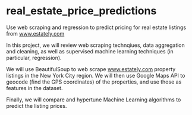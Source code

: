 # real_estate_price_predictions
Use web scraping and regression to predict pricing for real estate listings from www.estately.com


In this project, we will review web scraping technqiues, data aggregation and cleaning, as well as supervised machine learning techniques (in particular, regression).

We will use BeautifulSoup to web scrape www.estately.com property listings in the New York City region. We will then use Google Maps API to geocode (find the GPS coordinates) of the properties, and use those as features in the dataset.

Finally, we will compare and hypertune Machine Learning algorithms to predict the listing prices.
